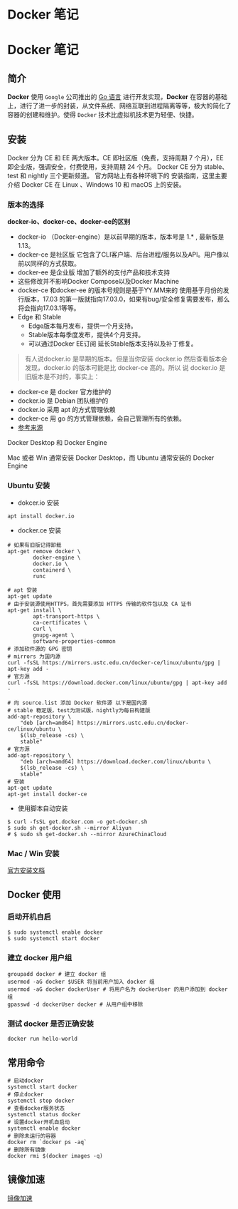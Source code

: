 # Docker 笔记

# Docker 笔记

## 简介

**Docker** 使用 `Google` 公司推出的 [Go 语言](https://golang.org/) 进行开发实现，**Docker** 在容器的基础上，进行了进一步的封装，从文件系统、网络互联到进程隔离等等，极大的简化了容器的创建和维护。使得 `Docker` 技术比虚拟机技术更为轻便、快捷。

## 安装

Docker 分为 CE 和 EE 两大版本。CE 即社区版（免费，支持周期 7 个月），EE 即企业版，强调安全，付费使用，支持周期 24 个月。 Docker CE 分为 stable、test 和 nightly 三个更新频道。 官方网站上有各种环境下的 安装指南，这里主要介绍 Docker CE 在 Linux 、Windows 10 和 macOS 上的安装。

### 版本的选择

**docker-io、docker-ce、docker-ee的区别**

- docker-io （Docker-engine）是以前早期的版本，版本号是 1.* , 最新版是 1.13。
- docker-ce 是社区版 它包含了CLI客户端、后台进程/服务以及API。用户像以前以同样的方式获取。
- docker-ee 是企业版 增加了额外的支付产品和技术支持
- 这些修改并不影响Docker Compose以及Docker Machine
- docker-ce 和docker-ee 的版本号规则是基于YY.MM来的 使用基于月份的发行版本，17.03 的第一版就指向17.03.0，如果有bug/安全修复需要发布，那么将会指向17.03.1等等。
- Edge 和 Stable
    - Edge版本每月发布，提供一个月支持。
    - Stable版本每季度发布，提供4个月支持。
    - 可以通过Docker EE订阅 延长Stable版本支持以及补丁修复。

> 有人说docker.io 是早期的版本。但是当你安装 docker.io 然后查看版本会发现，docker.io 的版本可能是比 docker-ce 高的。所以 说 docker.io 是旧版本是不对的，事实上：
> 
- docker-ce 是 docker 官方维护的
- docker.io 是 Debian 团队维护的
- docker.io 采用 apt 的方式管理依赖
- docker-ce 用 go 的方式管理依赖，会自己管理所有的依赖。
- [参考来源](https://www.baifachuan.com/posts/134f8b8b.html)

Docker Desktop 和 Docker Engine

Mac 或者 Win 通常安装 Docker Desktop，而 Ubuntu 通常安装的 Docker Engine

### Ubuntu 安装

- dokcer.io 安装

```
apt install docker.io
```

- docker.ce 安装

```
# 如果有旧版记得卸载
apt-get remove docker \
        docker-engine \
        docker.io \
        containerd \
        runc

# apt 安装
apt-get update
# 由于安装源使用HTTPS，首先需要添加 HTTPS 传输的软件包以及 CA 证书
apt-get install \
        apt-transport-https \
        ca-certificates \
        curl \
        gnupg-agent \
        software-properties-common
# 添加软件源的 GPG 密钥
# mirrors 为国内源
curl -fsSL https://mirrors.ustc.edu.cn/docker-ce/linux/ubuntu/gpg | apt-key add -
# 官方源
curl -fsSL https://download.docker.com/linux/ubuntu/gpg | apt-key add -

# 向 source.list 添加 Docker 软件源 以下是国内源
# stable 稳定版，test为测试版，nightly为每日构建版
add-apt-repository \
    "deb [arch=amd64] https://mirrors.ustc.edu.cn/docker-ce/linux/ubuntu \
    $(lsb_release -cs) \
    stable"
# 官方源
add-apt-repository \
    "deb [arch=amd64] https://download.docker.com/linux/ubuntu \
    $(lsb_release -cs) \
    stable"
# 安装
apt-get update
apt-get install docker-ce

```

- 使用脚本自动安装

```
$ curl -fsSL get.docker.com -o get-docker.sh
$ sudo sh get-docker.sh --mirror Aliyun
# $ sudo sh get-docker.sh --mirror AzureChinaCloud
```

### Mac / Win 安装

[官方安装文档](https://docs.docker.com/get-docker/)

## Docker 使用

### 启动开机自启

```
$ sudo systemctl enable docker
$ sudo systemctl start docker

```

### 建立 docker 用户组

```
groupadd docker # 建立 docker 组
usermod -aG docker $USER 将当前用户加入 docker 组
usermod -aG docker dockerUser # 将用户名为 dockerUser 的用户添加到 docker 组
gpasswd -d dockerUser docker # 从用户组中移除
```

### 测试 docker 是否正确安装

```
docker run hello-world
```

## 常用命令

```
# 启动docker
systemctl start docker
# 停止docker
systemctl stop docker
# 查看docker服务状态
systemctl status docker
# 设置docker开机自启动
systemctl enable docker
# 删除未运行的容器
docker rm `docker ps -aq`
# 删除所有镜像
docker rmi $(docker images -q)
```

## 镜像加速

[镜像加速](http://docker.baoshu.red/install/mirror.html)